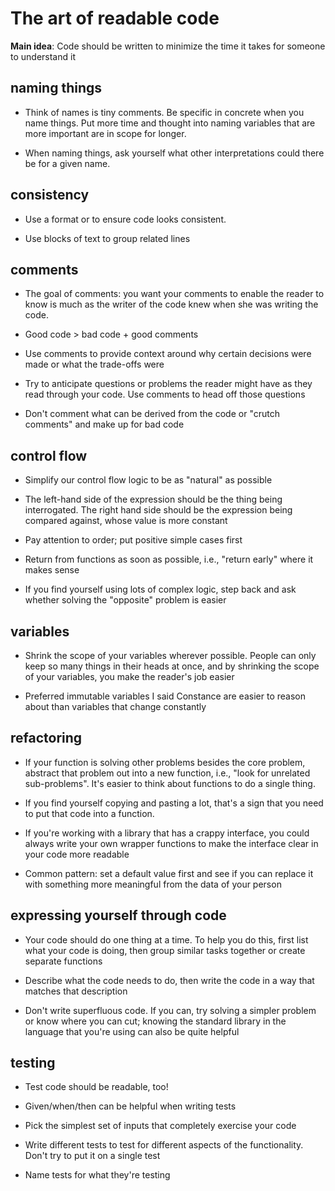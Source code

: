 # The art of readable code

__Main idea__: Code should be written to minimize the time it takes for someone to understand it

## naming things

- Think of names is tiny comments. Be specific in concrete when you name things. Put more time and thought into naming variables that are more important are in scope for longer.

- When naming things, ask yourself what other interpretations could there be for a given name.

## consistency

- Use a format or to ensure code looks consistent.

- Use blocks of text to group related lines

## comments

- The goal of comments: you want your comments to enable the reader to know is much as the writer of the code knew when she was writing the code.

- Good code > bad code + good comments

- Use comments to provide context around why certain decisions were made or what the trade-offs were

- Try to anticipate questions or problems the reader might have as they read through your code. Use comments to head off those questions

- Don't comment what can be derived from the code or "crutch comments" and make up for bad code

## control flow

- Simplify our control flow logic to be as "natural" as possible

- The left-hand side of the expression should be the thing being interrogated. The right hand side should be the expression being compared against, whose value is more constant

- Pay attention to order; put positive simple cases first

- Return from functions as soon as possible, i.e., "return early" where it makes sense

- If you find yourself using lots of complex logic, step back and ask whether solving the "opposite" problem is easier

## variables 

- Shrink the scope of your variables wherever possible. People can only keep so many things in their heads at once, and by shrinking the scope of your variables, you make the reader's job easier

- Preferred immutable variables I said Constance are easier to reason about than variables that change constantly

## refactoring

- If your function is solving other problems besides the core problem, abstract that problem out into a new function, i.e., "look for unrelated sub-problems". It's easier to think about functions to do a single thing.

- If you find yourself copying and pasting a lot, that's a sign that you need to put that code into a function.

- If you're working with a library that has a crappy interface, you could always write your own wrapper functions to make the interface clear in your code more readable

- Common pattern: set a default value first and see if you can replace it with something more meaningful from the data of your person

## expressing yourself through code

- Your code should do one thing at a time. To help you do this, first list what your code is doing, then group similar tasks together or create separate functions

- Describe what the code needs to do, then write the code in a way that matches that description

- Don't write superfluous code. If you can, try solving a simpler problem or know where you can cut; knowing the standard library in the language that you're using can also be quite helpful

## testing

- Test code should be readable, too!

- Given/when/then can be helpful when writing tests

- Pick the simplest set of inputs that completely exercise your code

- Write different tests to test for different aspects of the functionality. Don't try to put it on a single test

- Name tests for what they're testing
